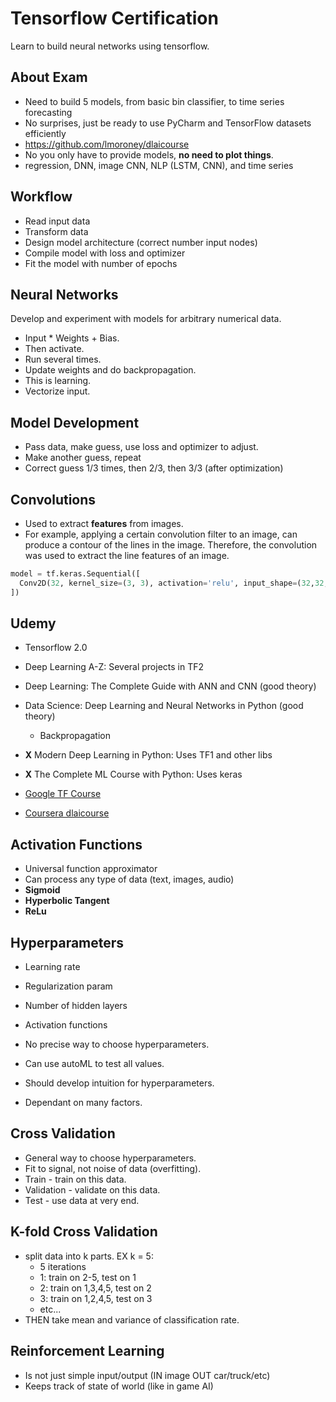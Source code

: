 # Tensorflow Certification #
Learn to build neural networks using tensorflow.


## About Exam ##
* Need to build 5 models, from basic bin classifier, to time series forecasting
* No surprises, just be ready to use PyCharm and TensorFlow
  datasets efficiently
* https://github.com/lmoroney/dlaicourse
* No you only have to provide models, **no need to plot things**.
* regression, DNN, image CNN, NLP (LSTM, CNN), and time series


## Workflow ##
* Read input data
* Transform data
* Design model architecture (correct number input nodes)
* Compile model with loss and optimizer
* Fit the model with number of epochs  


## Neural Networks ##
Develop and experiment with models for arbitrary numerical data.

* Input * Weights + Bias.
* Then activate.
* Run several times.
* Update weights and do backpropagation.
* This is learning.
* Vectorize input.


## Model Development ##
* Pass data, make guess, use loss and optimizer to adjust.
* Make another guess, repeat
* Correct guess 1/3 times, then 2/3, then 3/3 (after optimization)


## Convolutions ##
* Used to extract **features** from images.
* For example, applying a certain convolution filter to an image,
  can produce a contour of the lines in the image. Therefore,
  the convolution was used to extract the line features of an image.
```python
model = tf.keras.Sequential([
  Conv2D(32, kernel_size=(3, 3), activation='relu', input_shape=(32,32,3)))
])
```

## Udemy ##
* Tensorflow 2.0
* Deep Learning A-Z: Several projects in TF2
* Deep Learning: The Complete Guide with ANN and CNN (good theory)
* Data Science: Deep Learning and Neural Networks in Python (good theory)
    * Backpropagation

* **X** Modern Deep Learning in Python: Uses TF1 and other libs
* **X** The Complete ML Course with Python: Uses keras
* [Google TF Course](https://developers.google.com/machine-learning/crash-course/first-steps-with-tensorflow)
* [Coursera dlaicourse](https://github.com/lmoroney/dlaicourse)


## Activation Functions ##
* Universal function approximator
* Can process any type of data (text, images, audio)
* **Sigmoid**
* **Hyperbolic Tangent**
* **ReLu**


## Hyperparameters ##
* Learning rate
* Regularization param
* Number of hidden layers
* Activation functions

* No precise way to choose hyperparameters.
* Can use autoML to test all values.
* Should develop intuition for hyperparameters.
* Dependant on many factors.


## Cross Validation ##
* General way to choose hyperparameters.
* Fit to signal, not noise of data (overfitting).
* Train - train on this data.
* Validation - validate on this data.
* Test - use data at very end.


## K-fold Cross Validation ##
* split data into k parts. EX k = 5:
    * 5 iterations
    * 1: train on 2-5, test on 1
    * 2: train on 1,3,4,5, test on 2
    * 3: train on 1,2,4,5, test on 3
    * etc...
* THEN take mean and variance of classification rate.


## Reinforcement Learning ##
* Is not just simple input/output (IN image OUT car/truck/etc)
* Keeps track of state of world (like in game AI)